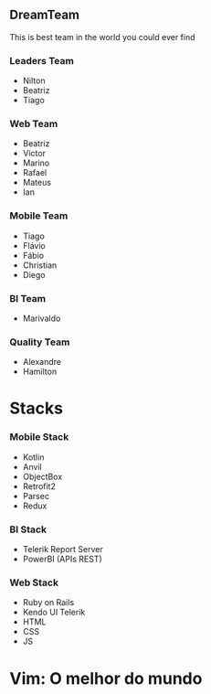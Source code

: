 ## DreamTeam
This is best team in the world you could ever find

### Leaders Team
- Nilton
- Beatriz
- Tiago

### Web Team
- Beatriz
- Victor
- Marino
- Rafael
- Mateus
- Ian

### Mobile Team
- Tiago
- Flávio
- Fábio
- Christian
- Diego

### BI Team
- Marivaldo

### Quality Team
- Alexandre
- Hamilton

# Stacks

### Mobile Stack
- Kotlin
- Anvil
- ObjectBox
- Retrofit2
- Parsec
- Redux

### BI Stack
- Telerik Report Server
- PowerBI (APIs REST)

### Web Stack
- Ruby on Rails
- Kendo UI Telerik
- HTML
- CSS
- JS  

# Vim: O melhor do mundo
